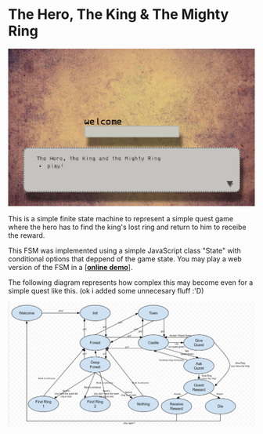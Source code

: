 The Hero, The King & The Mighty Ring
====================================

![](doc/Capture.PNG)

This is a simple finite state machine to represent a simple quest game where the hero has to find the king's lost ring and return to him to receibe the reward.


This FSM was implemented using a simple JavaScript class "State" with conditional options that deppend of the game state. You may play a web version of the FSM in a  [[**online demo**]](https://h3r.github.io/The-Hero-The-King-and-the-Mighty-Ring/).

The following diagram represents how complex this may become even for a simple quest like this. (ok i added some unnecesary fluff :'D)

![diagram](doc/diagram.PNG)


